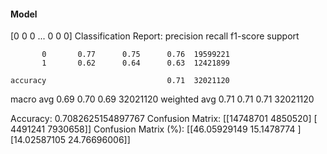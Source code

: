 #### Model
[0 0 0 ... 0 0 0]
Classification Report:
              precision    recall  f1-score   support

           0       0.77      0.75      0.76  19599221
           1       0.62      0.64      0.63  12421899

    accuracy                           0.71  32021120
   macro avg       0.69      0.70      0.69  32021120
weighted avg       0.71      0.71      0.71  32021120

Accuracy: 0.7082625154897767
Confusion Matrix:
[[14748701  4850520]
 [ 4491241  7930658]]
Confusion Matrix (%):
[[46.05929149 15.1478774 ]
 [14.02587105 24.76696006]]
